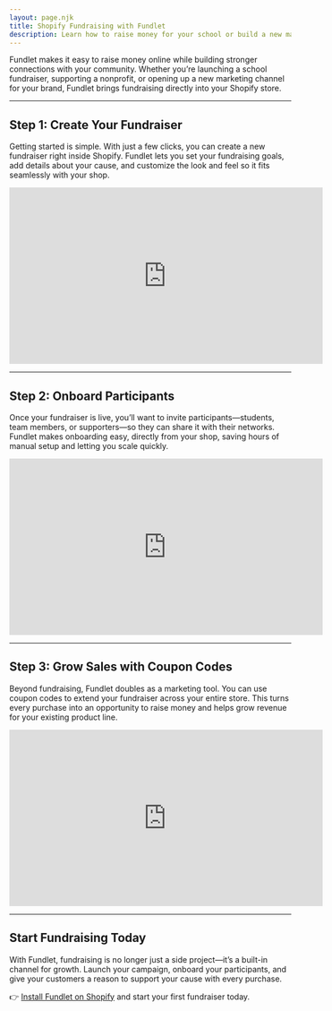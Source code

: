 ```yaml
---
layout: page.njk
title: Shopify Fundraising with Fundlet
description: Learn how to raise money for your school or build a new marketing channel for your brand with Shopify Fundraising from Fundlet Fundraiser.
---
```


Fundlet makes it easy to raise money online while building stronger connections with your community. Whether you’re launching a school fundraiser, supporting a nonprofit, or opening up a new marketing channel for your brand, Fundlet brings fundraising directly into your Shopify store.  

---

## Step 1: Create Your Fundraiser  

Getting started is simple. With just a few clicks, you can create a new fundraiser right inside Shopify. Fundlet lets you set your fundraising goals, add details about your cause, and customize the look and feel so it fits seamlessly with your shop.  

<iframe width="560" height="315" src="https://www.youtube.com/embed/P-39Nd9xclA" frameborder="0" allowfullscreen></iframe>

---

## Step 2: Onboard Participants  

Once your fundraiser is live, you’ll want to invite participants—students, team members, or supporters—so they can share it with their networks. Fundlet makes onboarding easy, directly from your shop, saving hours of manual setup and letting you scale quickly.  

<iframe width="560" height="315" src="https://www.youtube.com/embed/KLyatXgPyac" frameborder="0" allowfullscreen></iframe>

---

## Step 3: Grow Sales with Coupon Codes  

Beyond fundraising, Fundlet doubles as a marketing tool. You can use coupon codes to extend your fundraiser across your entire store. This turns every purchase into an opportunity to raise money and helps grow revenue for your existing product line.  

<iframe width="560" height="315" src="https://www.youtube.com/embed/KUwFt9E6PRI" frameborder="0" allowfullscreen></iframe>

---

## Start Fundraising Today  

With Fundlet, fundraising is no longer just a side project—it’s a built-in channel for growth. Launch your campaign, onboard your participants, and give your customers a reason to support your cause with every purchase.  

👉 [Install Fundlet on Shopify](https://apps.shopify.com/fundlet) and start your first fundraiser today.
